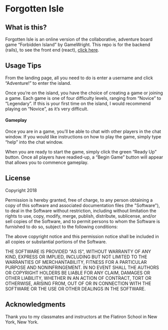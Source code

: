 # Forgotten Isle

## What is this?

Forgotten Isle is an online version of the collaborative, adventure board game “Forbidden Island” by GameWright. This repo is for the backend (rails), to see the front end (react), [click here](https://github.com/matt-mcalister/forgotten-isle-frontend).

## Usage Tips

From the landing page, all you need to do is enter a username and click “Adventure!” to enter the island.

Once you’re on the island, you have the choice of creating a game or joining a game. Each game is one of four difficulty levels, ranging from “Novice” to “Legendary”. If this is your first time on the island, I would recommend playing on “Novice”, as it’s very difficult.

#### Gameplay

Once you are in a game, you’ll be able to chat with other players in the chat window. If you would like instructions on how to play the game, simply type “help” into the chat window.

When you are ready to start the game, simply click the green “Ready Up” button. Once all players have readied-up, a “Begin Game” button will appear that allows you to commence gameplay.

## License

Copyright 2018

Permission is hereby granted, free of charge, to any person obtaining a copy of this software and associated documentation files (the "Software"), to deal in the Software without restriction, including without limitation the rights to use, copy, modify, merge, publish, distribute, sublicense, and/or sell copies of the Software, and to permit persons to whom the Software is furnished to do so, subject to the following conditions:

The above copyright notice and this permission notice shall be included in all copies or substantial portions of the Software.

THE SOFTWARE IS PROVIDED "AS IS", WITHOUT WARRANTY OF ANY KIND, EXPRESS OR IMPLIED, INCLUDING BUT NOT LIMITED TO THE WARRANTIES OF MERCHANTABILITY, FITNESS FOR A PARTICULAR PURPOSE AND NONINFRINGEMENT. IN NO EVENT SHALL THE AUTHORS OR COPYRIGHT HOLDERS BE LIABLE FOR ANY CLAIM, DAMAGES OR OTHER LIABILITY, WHETHER IN AN ACTION OF CONTRACT, TORT OR OTHERWISE, ARISING FROM, OUT OF OR IN CONNECTION WITH THE SOFTWARE OR THE USE OR OTHER DEALINGS IN THE SOFTWARE.

## Acknowledgments

Thank you to my classmates and instructors at the Flatiron School in New York, New York.
